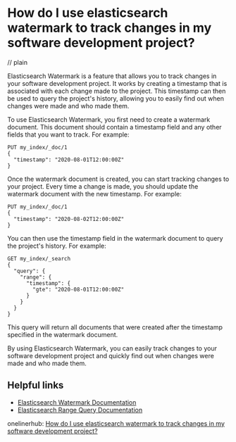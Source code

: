 # How do I use elasticsearch watermark to track changes in my software development project?
// plain

Elasticsearch Watermark is a feature that allows you to track changes in your software development project. It works by creating a timestamp that is associated with each change made to the project. This timestamp can then be used to query the project's history, allowing you to easily find out when changes were made and who made them.

To use Elasticsearch Watermark, you first need to create a watermark document. This document should contain a timestamp field and any other fields that you want to track. For example:

```
PUT my_index/_doc/1
{
  "timestamp": "2020-08-01T12:00:00Z"
}
```

Once the watermark document is created, you can start tracking changes to your project. Every time a change is made, you should update the watermark document with the new timestamp. For example:

```
PUT my_index/_doc/1
{
  "timestamp": "2020-08-02T12:00:00Z"
}
```

You can then use the timestamp field in the watermark document to query the project's history. For example:

```
GET my_index/_search
{
  "query": {
    "range": {
      "timestamp": {
        "gte": "2020-08-01T12:00:00Z"
      }
    }
  }
}
```

This query will return all documents that were created after the timestamp specified in the watermark document.

By using Elasticsearch Watermark, you can easily track changes to your software development project and quickly find out when changes were made and who made them.

## Helpful links
* [Elasticsearch Watermark Documentation](https://www.elastic.co/guide/en/elasticsearch/reference/current/watermark.html)
* [Elasticsearch Range Query Documentation](https://www.elastic.co/guide/en/elasticsearch/reference/current/query-dsl-range-query.html)

onelinerhub: [How do I use elasticsearch watermark to track changes in my software development project?](https://onelinerhub.com/elasticsearch/how-do-i-use-elasticsearch-watermark-to-track-changes-in-my-software-development-project)